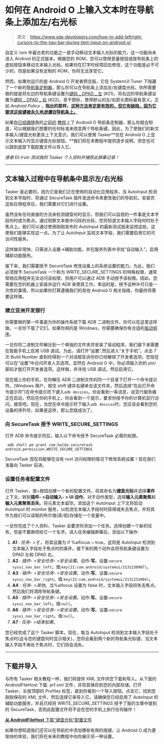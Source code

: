 # 如何在 Android O 上输入文本时在导航条上添加左/右光标

> 原文：<https://www.xda-developers.com/how-to-add-leftright-cursors-to-the-nav-bar-during-text-input-on-android-o/>

自定义 rom 中最古老的功能之一是手动移动文本输入光标的能力，这一功能尚未进入 Android 的正式版本。根据您的 ROM，您可以使用音量按钮或按导航条上的虚拟按钮来移动文本输入光标。如果你在打字时经常回去修改，这个功能是必不可少的，但是如果没有定制的 ROM，你将无法享受它。

然而，如果你运行的是 Android O 开发者预览版，它在 SystemUI Tuner 下隐藏了一个新的[导航条定制器](https://www.xda-developers.com/android-o-preview-brings-nav-bar-customization-under-system-ui-tuner/)，那么你可以在导航条上添加左/右键盘光标。你所需要做的就是将左边的导航条键设置为[键码 _ DPAD _ 左](https://developer.android.com/reference/android/view/KeyEvent.html#KEYCODE_DPAD_LEFT) (#21)，将右边的导航条键设置为[键码 _ DPAD _ 右](https://developer.android.com/reference/android/view/KeyEvent.html#KEYCODE_DPAD_RIGHT) (#22)。至于图标，使用默认的左/右箭头图标最有意义。正如 *Android Police* ，**指出的那样，[这种方法肯定是有效的，但它有缺陷，因为它要求这些键被永久地*放置在*导航条上。](http://www.androidpolice.com/2017/03/22/add-permanent-leftright-cursor-buttons-nav-bar-android-o/)**

如果[你已经](https://www.xda-developers.com/how-to-display-a-picture-in-picture-mode-toggle-while-using-youtube-on-android-o/)[跟随](https://www.xda-developers.com/add-forward-backward-keys-to-android-o-nav-bar-quickly-read-emails/)我的[之前的](https://www.xda-developers.com/how-to-add-page-scroll-keys-to-the-navigation-bar-while-using-chrome-in-android-o/) [教程](https://www.xda-developers.com/how-to-add-custom-icons-to-the-navigation-bar-in-android-o/)上了 Android O 导航条定制器，那么你就会知道，可以根据我们想要的任何标准来改变两个导航条键。因此，为了使我们的新文本输入/键盘光标更具上下文意识，我们可以使用 Tasker**仅在 Android O 上显示文本输入时显示键盘光标按钮。**我们将在本教程中提供逐步说明，但您也可以跳到底部下载配置文件以导入它。

*感谢 Eli Irvin 测试我的 Tasker 个人资料并捕获此屏幕记录！*

* * *

## 文本输入过程中在导航条中显示左/右光标

Tasker 是必要的，因为它是我们正在使用的自动化应用程序，当 AutoInput 检测到文本字段时，将通过 SecureTask 插件发送命令来更改我们的导航栏。安装完这些应用程序后，我们需要对它们进行设置。

虽然没有任何直接的方法来检测键盘何时显示，但我们可以监视的一件事是文本字段何时成为焦点。通过观察文本框中闪烁的光标，您将知道文本输入字段何时处于焦点上。我们可以通过使用刚刚发布的 AutoInput 的最新测试版来监控这些，这使我们能够实现这一点。为了让 AutoInput 监视文本字段，我们需要启用它的可访问性服务。

这样做非常快，只需进入设置->辅助功能，并在服务列表中寻找“自动输入”。启用辅助功能服务。

接下来，我们需要授予 SecureTask 修改设备上的系统设置的能力。为此，我们必须授予 SecureTask 一个称为 WRITE_SECURE_SETTINGS 的特殊权限，通常常规应用程序无法访问该权限，但用户可以通过 ADB 手动授予该权限。因此，您需要在您的机器上安装并运行 ADB 来使其工作。幸运的是，授予这种许可只是一次性的事情，所以如果你打算遵循我们的其他 Android O 相关指南，你最终将需要这样做。

### 建立亚洲开发银行

你需要做的第一件事是为你的操作系统下载 ADB 二进制文件。你可以在这里这样做。一旦你下载了它们，如果你用的是 Windows，你需要确保你有合适的[驱动程序](https://developer.android.com/studio/run/win-usb.html)。

一旦你将二进制文件解压到一个单独的文件夹并安装了驱动程序，我们接下来需要在智能手机上启用 USB 调试。为此，请打开“设置”,然后进入“关于手机”。点击 7 次 Build Number 直到你得到一个对话框告诉你你已经解锁了开发者选项。您现在可以在“设置”中访问开发人员选项。显然在 Android O 中，你必须输入你的 pin/密码才能打开开发者选项。这样做，并寻找 USB 调试，然后启用它。

现在插上你的手机，在你解压 ADB 二进制文件的同一个目录下打开一个命令提示符。(Windows 用户，按住 shift 键并右键单击该文件夹，然后选择“在此打开命令提示符”)在命令提示符下键入`adb devices`。你会看到一条消息，说亚行服务器正在启动，然后在你的手机上，你会看到一个提示，要求你授予你的计算机亚行访问。接受吧。现在，当您在命令提示符下输入`adb devices`时，您应该会看到您的设备的序列号，如果是这样，那么您就成功了。

### 向 SecureTask 授予 WRITE_SECURE_SETTINGS

打开 ADB 命令提示符后，输入以下命令授予 SecureTask 必需的权限。

```
 adb shell pm grant com.balda.securetask android.permission.WRITE_SECURE_SETTINGS 
```

SecureTask 现在将能够在没有 root 访问权限的情况下修改系统设置！现在我们准备向 Tasker 前进。

### 设置任务者配置文件

打开 Tasker，按+按钮创建一个新的配置文件。将其命名为**键盘光标**并选择**事件**上下文。转到**插件- >自动输入- > UI 动作**。对于动作类型，选择**输入元素聚焦**和**输入元素聚焦丢失**。将元素文本留空。添加这个 AutoInput 上下文将启动 AutoInput 的 monitor 服务，以检测文本输入字段何时获得或失去焦点，并将其作为我们可以读取的布尔值(真/假)存储在一个变量中。

一旦你完成了个人资料，Tasker 会要求你添加一个任务。选择创建一个新的任务，但是不要麻烦给它一个名字。进入任务编辑屏幕后，添加以下操作:

1.  **A1** : *任务- > If* 。将其设置为 if %aifocus ~ true。这将是 AutoInput 检测到文本输入字段处于焦点时的条件。接下来的两个动作会将导航条键设置为 DPAD 左和 DPAD 右。
2.  **A2** : *插件- >安全任务- >安全设置*。动作:**写**。设置:`secure sysui_nav_bar_left`。值:`key(21:com.android/systemui/2131230907)`。
3.  **A3** : *插件- >安全任务- >安全设置*。动作:**写**。设置:`secure sysui_nav_bar_right`。值:`key(22:com.android/systemui/2131231004)`。
4.  **A4** : *任务- >其他*。当%aifocus 设置为 false 时，文本输入字段将失去焦点。然后我们将清除导航条键。
5.  **A5** : *插件- >安全任务- >安全设置*。动作:**写**。设置:`secure sysui_nav_bar_left`。值:`null`。
6.  **A6** : *插件- >安全任务- >安全设置*。动作:**写**。设置:`secure sysui_nav_bar_right`。值:`null`。
7.  **A7** : *任务- >结束如果*。

您已经完成了这个 Tasker 脚本。现在，每当 AutoInput 检测到文本输入字段处于焦点时(这与您的键盘何时显示相关)，您将会看到两个新的导航条光标键，当文本输入字段不再处于焦点时，它们将会消失。

* * *

## 下载并导入

与所有 Tasker 相关教程一样，我们将提供 XML 文件供您下载和导入。从下面的 AndroidFileHost 下载. prf.xml 文件，并将其保存到您的内部存储。打开 Tasker，长按顶部的 Profiles 标签，直到你看到一个导入按钮。点击它，找到您刚刚保存的 XML 文件，然后选择它来导入它。请确保您已经启用了 AutoInput 的辅助功能服务，并且已经将 WRITE_SECURE_SETTINGS 授予了我的文章中提到的 SecureTask，否则此配置文件将不会在您的手机上执行任何操作！

[**从 AndroidFileHost** 下载“键盘光标”配置文件](https://www.androidfilehost.com/?fid=817550096634758746)

如果你想知道我们还可以在导航栏中添加哪些有用的按键，让 Android O 成为更愉快的体验，我们将在未来的教程中向你展示另一种设置。